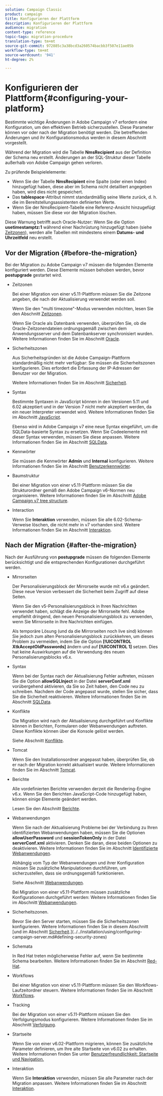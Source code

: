 ```yaml
---
solution: Campaign Classic
product: campaign
title: Konfigurieren der Plattform
description: Konfigurieren der Plattform
audience: migration
content-type: reference
topic-tags: migration-procedure
translation-type: tm+mt
source-git-commit: 972885c3a38bcd3a260574bacbb3f507e11ae05b
workflow-type: tm+mt
source-wordcount: '941'
ht-degree: 2%

---
```



# Konfigurieren der Plattform{#configuring-your-platform}

Bestimmte wichtige Änderungen in Adobe Campaign v7 erfordern eine Konfiguration, um den effektiven Betrieb sicherzustellen. Diese Parameter können vor oder nach der Migration benötigt werden. Die betreffenden Änderungen und ihr Konfigurationsmodus werden in diesem Abschnitt vorgestellt.

Während der Migration wird die Tabelle **NmsRecipient** aus der Definition der Schema neu erstellt. Änderungen an der SQL-Struktur dieser Tabelle außerhalb von Adobe Campaign gehen verloren.

Zu prüfende Beispielelemente:

* Wenn Sie der Tabelle **NmsRecipient** eine Spalte (oder einen Index) hinzugefügt haben, diese aber im Schema nicht detailliert angegeben haben, wird dies nicht gespeichert.
* Das **tablespace**-Attribut nimmt standardmäßig seine Werte zurück, d. h. die im Bereitstellungsassistenten definierten Werte.
* Wenn Sie der NmsRecipient-Tabelle eine Referenz-Ansicht hinzugefügt haben, müssen Sie diese vor der Migration löschen.

Diese Warnung betrifft auch Oracle-Nutzer: Wenn Sie die Option **usetimestamptz:1** während einer Nachrüstung hinzugefügt haben (siehe [Zeitzonen](../../migration/using/general-configurations.md#time-zones)), werden alle Tabellen mit mindestens einem **Datums- und Uhrzeitfeld** neu erstellt.

## Vor der Migration {#before-the-migration}

Bei der Migration zu Adobe Campaign v7 müssen die folgenden Elemente konfiguriert werden. Diese Elemente müssen behoben werden, bevor **postupgrade** gestartet wird.

* Zeitzonen

   Bei einer Migration von einer v5.11-Plattform müssen Sie die Zeitzone angeben, die nach der Aktualisierung verwendet werden soll.

   Wenn Sie den &quot;multi timezone&quot;-Modus verwenden möchten, lesen Sie den Abschnitt [Zeitzonen](../../migration/using/general-configurations.md#time-zones).

   Wenn Sie Oracle als Datenbank verwenden, überprüfen Sie, ob die Oracle-Zeitzonendateien ordnungsgemäß zwischen dem Anwendungsserver und dem Datenbankserver synchronisiert wurden. Weitere Informationen finden Sie im Abschnitt [Oracle](../../migration/using/general-configurations.md#oracle).

* Sicherheitszonen

   Aus Sicherheitsgründen ist die Adobe Campaign-Plattform standardmäßig nicht mehr verfügbar: Sie müssen die Sicherheitszonen konfigurieren. Dies erfordert die Erfassung der IP-Adressen der Benutzer vor der Migration.

   Weitere Informationen finden Sie im Abschnitt [Sicherheit](../../migration/using/general-configurations.md#security).

* Syntax

   Bestimmte Syntaxen in JavaScript können in den Versionen 5.11 und 6.02 akzeptiert und in der Version 7 nicht mehr akzeptiert werden, da ein neuer Interpreter verwendet wird. Weitere Informationen finden Sie im Abschnitt [JavaScript](../../migration/using/general-configurations.md#javascript).

   Ebenso wird in Adobe Campaign v7 eine neue Syntax eingeführt, um die SQLData-basierte Syntax zu ersetzen. Wenn Sie Codeelemente mit dieser Syntax verwenden, müssen Sie diese anpassen. Weitere Informationen finden Sie im Abschnitt [SQLData](../../migration/using/general-configurations.md#sqldata).

* Kennwörter

   Sie müssen die Kennwörter **Admin** und **Internal** konfigurieren. Weitere Informationen finden Sie im Abschnitt [Benutzerkennwörter](../../migration/using/before-starting-migration.md#user-passwords).

* Baumstruktur

   Bei einer Migration von einer v5.11-Plattform müssen Sie die Strukturordner gemäß den Adobe Campaign v6-Normen neu organisieren. Weitere Informationen finden Sie im Abschnitt [Adobe Campaign v7 tree structure](../../migration/using/specific-configurations-in-v5-11.md#campaign-vseven-tree-structure).

* Interaction

   Wenn Sie **Interaktion** verwenden, müssen Sie alle 6.02-Schema-Verweise löschen, die nicht mehr in v7 vorhanden sind. Weitere Informationen finden Sie im Abschnitt [Interaktion](../../migration/using/general-configurations.md#interaction).

## Nach der Migration {#after-the-migration}

Nach der Ausführung von **postupgrade** müssen die folgenden Elemente berücksichtigt und die entsprechenden Konfigurationen durchgeführt werden.

* Mirrorseiten

   Der Personalisierungsblock der Mirrorseite wurde mit v6.x geändert. Diese neue Version verbessert die Sicherheit beim Zugriff auf diese Seiten.

   Wenn Sie den v5-Personalisierungsblock in Ihren Nachrichten verwendet haben, schlägt die Anzeige der Mirrorseite fehl. Adobe empfiehlt dringend, den neuen Personalisierungsblock zu verwenden, wenn Sie Mirrorseite in Ihre Nachrichten einfügen.

   Als temporäre Lösung (und da die Mirrorseiten noch live sind) können Sie jedoch zum alten Personalisierungsblock zurückkehren, um dieses Problem zu vermeiden, indem Sie die Option **[!UICONTROL XtkAcceptOldPasswords]** ändern und auf **[!UICONTROL 1]** setzen. Dies hat keine Auswirkungen auf die Verwendung des neuen Personalisierungsblocks v6.x.

* Syntax

   Wenn bei der Syntax nach der Aktualisierung Fehler auftreten, müssen Sie die Option **allowSQLInject** in der Datei **serverConf.xml** vorübergehend aktivieren, da Sie so Zeit haben, den Code neu zu schreiben. Nachdem der Code angepasst wurde, stellen Sie sicher, dass Sie die Sicherheit reaktivieren. Weitere Informationen finden Sie im Abschnitt [SQLData](../../migration/using/general-configurations.md#sqldata).

* Konflikte

   Die Migration wird nach der Aktualisierung durchgeführt und Konflikte können in Berichten, Formularen oder Webanwendungen auftreten. Diese Konflikte können über die Konsole gelöst werden.

   Siehe Abschnitt [Konflikte](../../migration/using/general-configurations.md#conflicts).

* Tomcat

   Wenn Sie den Installationsordner angepasst haben, überprüfen Sie, ob er nach der Migration korrekt aktualisiert wurde. Weitere Informationen finden Sie im Abschnitt [Tomcat](../../migration/using/general-configurations.md#tomcat).

* Berichte 

   Alle vordefinierten Berichte verwenden derzeit die Rendering-Engine v6.x. Wenn Sie den Berichten JavaScript-Code hinzugefügt haben, können einige Elemente geändert werden.

   Lesen Sie den Abschnitt [Berichte](../../migration/using/general-configurations.md#reports).

* Webanwendungen

   Wenn Sie nach der Aktualisierung Probleme bei der Verbindung zu Ihren identifizierten Webanwendungen haben, müssen Sie die Optionen **allowUserPassword** und **sessionTokenOnly** in der Datei **serverConf.xml** aktivieren. Denken Sie daran, diese beiden Optionen zu deaktivieren. Weitere Informationen finden Sie im Abschnitt [Identifizierte Webanwendungen](../../migration/using/general-configurations.md#identified-web-applications).

   Abhängig vom Typ der Webanwendungen und ihrer Konfiguration müssen Sie zusätzliche Manipulationen durchführen, um sicherzustellen, dass sie ordnungsgemäß funktionieren.

   Siehe Abschnitt [Webanwendungen](../../migration/using/general-configurations.md#web-applications).

   Bei Migration von einer v5.11-Plattform müssen zusätzliche Konfigurationen durchgeführt werden: Weitere Informationen finden Sie im Abschnitt [Webanwendungen](../../migration/using/specific-configurations-in-v5-11.md#web-applications).

* Sicherheitszonen.

   Bevor Sie den Server starten, müssen Sie die Sicherheitszonen konfigurieren. Weitere Informationen finden Sie in diesem Abschnitt [und im Abschnitt [Sicherheit](../../migration/using/general-configurations.md#security).](../../installation/using/configuring-campaign-server.md#defining-security-zones)

* Schemata

   In Red Hat treten möglicherweise Fehler auf, wenn Sie bestimmte Schema bearbeiten. Weitere Informationen finden Sie im Abschnitt [Red-Hat](../../migration/using/general-configurations.md#red-hat).

* Workflows

   Bei einer Migration von einer v5.11-Plattform müssen Sie den Workflows-Laufzeitordner steuern. Weitere Informationen finden Sie im Abschnitt [Workflows](../../migration/using/specific-configurations-in-v5-11.md#workflows).

* Tracking

   Bei der Migration von einer v5.11-Plattform müssen Sie den Verfolgungsmodus konfigurieren. Weitere Informationen finden Sie im Abschnitt [Verfolgung](../../migration/using/specific-configurations-in-v5-11.md#tracking).

* Startseite     

   Wenn Sie von einer v6.02-Plattform migrieren, können Sie zusätzliche Parameter definieren, um Ihre alte Startseite von v6.02 zu erhalten. Weitere Informationen finden Sie unter [Benutzerfreundlichkeit: Startseite und Navigation.](../../migration/using/specific-configurations-in-v6-02.md#user-friendliness--home-page-and-navigation)

* Interaktion

   Wenn Sie **Interaktion** verwenden, müssen Sie alle Parameter nach der Migration anpassen. Weitere Informationen finden Sie im Abschnitt [Interaktion](../../migration/using/general-configurations.md#interaction).

